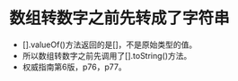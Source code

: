 # 数组转数字之前先转成了字符串
* [].valueOf()方法返回的是[]，不是原始类型的值。
* 所以数组转数字之前先调用了[].toString()方法。
* 权威指南第6版，p76，p77。

